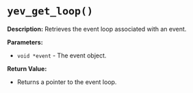 # `yev_get_loop()`

**Description:**
Retrieves the event loop associated with an event.

**Parameters:**
- `void *event` - The event object.

**Return Value:**
- Returns a pointer to the event loop.
